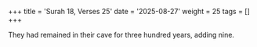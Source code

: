 +++
title = 'Surah 18, Verses 25'
date = '2025-08-27'
weight = 25
tags = []
+++

They had remained in their cave for three hundred years, adding nine.